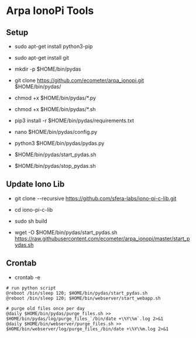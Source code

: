 Arpa IonoPi Tools
==========================

Setup
---------------------

  * sudo apt-get install python3-pip
  * sudo apt-get install git

  * mkdir -p $HOME/bin/pydas
  * git clone https://github.com/ecometer/arpa_ionopi.git $HOME/bin/pydas/
  * chmod +x $HOME/bin/pydas/*.py
  * chmod +x $HOME/bin/pydas/*.sh

  * pip3 install -r $HOME/bin/pydas/requirements.txt

  * nano $HOME/bin/pydas/config.py
  * python3 $HOME/bin/pydas/pydas.py
  
  * $HOME/bin/pydas/start_pydas.sh
  * $HOME/bin/pydas/stop_pydas.sh

Update Iono Lib
---------------------

  + git clone --recursive https://github.com/sfera-labs/iono-pi-c-lib.git
  + cd iono-pi-c-lib
  + sudo sh build

  + wget -O $HOME/bin/pydas/start_pydas.sh https://raw.githubusercontent.com/ecometer/arpa_ionopi/master/start_pydas.sh

Crontab
---------------------
  * crontab -e
```
# run python script
@reboot /bin/sleep 120; $HOME/bin/pydas/start_pydas.sh
@reboot /bin/sleep 120; $HOME/bin/webserver/start_webapp.sh

# purge old files once per day
@daily $HOME/bin/pydas/purge_files.sh >> $HOME/bin/pydas/log/purge_files_`/bin/date +\%Y\%m`.log 2>&1
@daily $HOME/bin/webserver/purge_files.sh >> $HOME/bin/webserver/log/purge_files_/bin/date +\%Y\%m.log 2>&1
```
